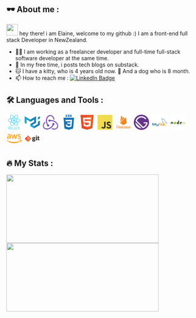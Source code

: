 ##  :dark_sunglasses: About me  :
<img  height="30px"  width="30px" aligh="center" src="https://media.giphy.com/media/hvRJCLFzcasrR4ia7z/giphy.gif" />  hey there! i am Elaine, welcome to my github :) I am a front-end full stack Developer in NewZealand.
*  :woman_technologist: I am working as a freelancer developer and full-time full-stack software developer at the same time. 
*  :crystal_ball: In my free time, i posts tech blogs on substack.
*  :cat: I have a kitty, who is 4 years old now.  :dog: And a dog who is 8 month.
*  :mailbox: How to reach me : <a href="https://www.linkedin.com/in/ruitong-he-0215/"><img src="https://img.shields.io/badge/LinkedIn-blue?style=for-the-badge&logo=linkedin&logoColor=white" alt="LinkedIn Badge" /></a>




## :hammer_and_wrench: Languages and Tools :

<div>
  <img src="https://github.com/devicons/devicon/blob/master/icons/react/react-original-wordmark.svg" title="React" alt="React" width="40" height="40"/>&nbsp;
  <img src="https://github.com/devicons/devicon/blob/master/icons/materialui/materialui-original.svg" title="Material UI" alt="Material UI" width="40" height="40"/>&nbsp;
  <img src="https://github.com/devicons/devicon/blob/master/icons/redux/redux-original.svg" title="Redux" alt="Redux " width="40" height="40"/>&nbsp;
  <img src="https://github.com/devicons/devicon/blob/master/icons/css3/css3-plain-wordmark.svg"  title="CSS3" alt="CSS" width="40" height="40"/>&nbsp;
  <img src="https://github.com/devicons/devicon/blob/master/icons/html5/html5-original.svg" title="HTML5" alt="HTML" width="40" height="40"/>&nbsp;
  <img src="https://github.com/devicons/devicon/blob/master/icons/javascript/javascript-original.svg" title="JavaScript" alt="JavaScript" width="40" height="40"/>&nbsp;
  <img src="https://github.com/devicons/devicon/blob/master/icons/firebase/firebase-plain-wordmark.svg" title="Firebase" alt="Firebase" width="40" height="40"/>&nbsp;
  <img src="https://github.com/devicons/devicon/blob/master/icons/gatsby/gatsby-original.svg" title="Gatsby"  alt="Gatsby" width="40" height="40"/>&nbsp;
  <img src="https://github.com/devicons/devicon/blob/master/icons/mysql/mysql-original-wordmark.svg" title="MySQL"  alt="MySQL" width="40" height="40"/>&nbsp;
  <img src="https://github.com/devicons/devicon/blob/master/icons/nodejs/nodejs-original-wordmark.svg" title="NodeJS" alt="NodeJS" width="40" height="40"/>&nbsp;
  <img src="https://github.com/devicons/devicon/blob/master/icons/amazonwebservices/amazonwebservices-plain-wordmark.svg" title="AWS" alt="AWS" width="40" height="40"/>&nbsp;
  <img src="https://github.com/devicons/devicon/blob/master/icons/git/git-original-wordmark.svg" title="Git" **alt="Git" width="40" height="40"/>
</div>

## :fire: My Stats :
<p>
<img height="180em" src="http://github-readme-streak-stats.herokuapp.com?user=Elaine-904&theme=black-ice&date_format=j%2Fn%5B%2FY%5D" align = "center" width="400px"/>
<img height="180em" src="https://github-readme-stats.vercel.app/api/top-langs?username=Elaine-904&show_icons=true&locale=en&layout=compact&theme=vision-friendly-dark" align = "center" width="400px"/>
</p>


<img src="https://komarev.com/ghpvc/?username=Elaine-904&style=flat-square&color=blue" alt="" align = "center"/>
